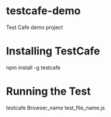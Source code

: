 # testcafe-demo
Test Cafe demo project

# Installing TestCafe
npm install -g testcafe

# Running the Test 
testcafe Browser_name test_file_name.js

